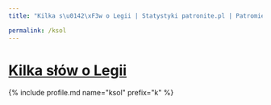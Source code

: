 ```yaml
---
title: "Kilka s\u0142\xF3w o Legii | Statystyki patronite.pl | Patromierz"

permalink: /ksol
---
```


# [Kilka słów o Legii](https://patronite.pl/ksol)

{% include profile.md name="ksol" prefix="k" %}

